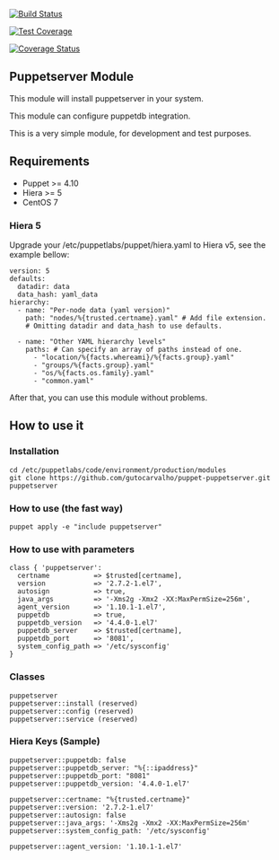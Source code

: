 [![Build Status](https://travis-ci.org/gutocarvalho/puppet-puppetserver.svg?branch=master)](https://travis-ci.org/gutocarvalho/puppet-puppetserver)

[![Test Coverage](https://codeclimate.com/github/gutocarvalho/puppet-puppetserver/badges/coverage.svg)](https://codeclimate.com/github/codeclimate/codeclimate/coverage)

[![Coverage Status](https://coveralls.io/repos/github/gutocarvalho/puppet-puppetserver/badge.svg?branch=master)](https://coveralls.io/github/gutocarvalho/puppet-puppetserver?branch=master)

## Puppetserver Module

This module will install puppetserver in your system.

This module can configure puppetdb integration.

This is a very simple module, for development and test purposes.

## Requirements

- Puppet >= 4.10
- Hiera >= 5
- CentOS 7

### Hiera 5

Upgrade your /etc/puppetlabs/puppet/hiera.yaml to Hiera v5, see the example bellow:

```
version: 5
defaults:
  datadir: data
  data_hash: yaml_data
hierarchy:
  - name: "Per-node data (yaml version)"
    path: "nodes/%{trusted.certname}.yaml" # Add file extension.
    # Omitting datadir and data_hash to use defaults.

  - name: "Other YAML hierarchy levels"
    paths: # Can specify an array of paths instead of one.
      - "location/%{facts.whereami}/%{facts.group}.yaml"
      - "groups/%{facts.group}.yaml"
      - "os/%{facts.os.family}.yaml"
      - "common.yaml"
```

After that, you can use this module without problems.

## How to use it

### Installation

    cd /etc/puppetlabs/code/environment/production/modules
    git clone https://github.com/gutocarvalho/puppet-puppetserver.git puppetserver

### How to use (the fast way)

    puppet apply -e "include puppetserver"

### How to use with parameters

```
class { 'puppetserver':
  certname           => $trusted[certname],
  version            => '2.7.2-1.el7',
  autosign           => true,
  java_args          => '-Xms2g -Xmx2 -XX:MaxPermSize=256m',
  agent_version      => '1.10.1-1.el7',
  puppetdb           => true,
  puppetdb_version   => '4.4.0-1.el7'
  puppetdb_server    => $trusted[certname],
  puppetdb_port      => '8081',
  system_config_path => '/etc/sysconfig'
}
```
### Classes

```
puppetserver
puppetserver::install (reserved)
puppetserver::config (reserved)
puppetserver::service (reserved)
```

### Hiera Keys (Sample)

```
puppetserver::puppetdb: false
puppetserver::puppetdb_server: "%{::ipaddress}"
puppetserver::puppetdb_port: "8081"
puppetserver::puppetdb_version: '4.4.0-1.el7'

puppetserver::certname: "%{trusted.certname}"
puppetserver::version: '2.7.2-1.el7'
puppetserver::autosign: false
puppetserver::java_args: '-Xms2g -Xmx2 -XX:MaxPermSize=256m'
puppetserver::system_config_path: '/etc/sysconfig'

puppetserver::agent_version: '1.10.1-1.el7'
```

